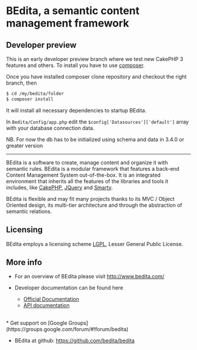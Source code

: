 # BEdita, a semantic content management framework

## Developer preview

This is an early developer preview branch where we test new CakePHP 3 features and others.
To install you have to use [composer](https://getcomposer.org/doc/00-intro.md#globally).

Once you have installed composer clone repository and checkout the right branch, then

```bash
$ cd /my/bedita/folder
$ composer install
```

It will install all necessary dependencies to startup BEdita.

In `Bedita/Config/app.php` edit the `$config['Datasources']['default']` array with your database connection data.

NB. For now the db has to be initialized using schema and data in 3.4.0 or greater version

---

BEdita is a software to create, manage content and organize it with semantic rules.
BEdita is a modular framework that features a back-end Content Management System out-of-the-box.
It is an integrated environment that inherits all the features of the libraries and tools it includes,
like [CakePHP](http://cakephp.org/), [JQuery](http://jquery.com/) and [Smarty](http://www.smarty.net/).

BEdita is flexible and may fit many projects thanks to its MVC / Object Oriented design,
its multi-tier architecture and through the abstraction of semantic relations.

## Licensing

BEdita employs a licensing scheme [LGPL](/bedita/bedita/blob/master/LICENSE.LGPL), Lesser General Public License.

## More info

 * For an overview of BEdita please visit http://www.bedita.com/

 * Developer documentation can be found here
   * [Official Documentation](http://docs.bedita.com)
   * [API documentation](http://api.bedita.com/)
<br/>  
 * Get support on [Google Groups](https://groups.google.com/forum/#!forum/bedita)

 * BEdita at github:
   https://github.com/bedita/bedita

